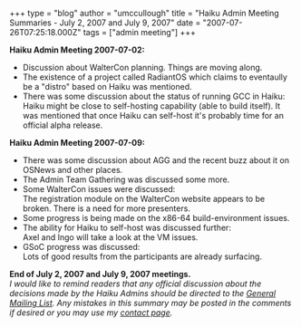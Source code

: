 +++
type = "blog"
author = "umccullough"
title = "Haiku Admin Meeting Summaries - July 2, 2007 and July 9, 2007"
date = "2007-07-26T07:25:18.000Z"
tags = ["admin meeting"]
+++

<p><b>Haiku Admin Meeting 2007-07-02:</b>
<ul>
<li>Discussion about WalterCon planning. Things are moving along.</li>
<li>The existence of a project called RadiantOS which claims to eventaully be a "distro" based on Haiku was mentioned.</li>
<li>There was some discussion about the status of running GCC in Haiku:</li>
Haiku might be close to self-hosting capability (able to build itself).
It was mentioned that once Haiku can self-host it's probably time for an official alpha release.
</ul>
<p><b>Haiku Admin Meeting 2007-07-09:</b>
<ul>
<li>There was some discussion about AGG and the recent buzz about it on OSNews and other places.</li>
<li>The Admin Team Gathering was discussed some more.</li>
<li>Some WalterCon issues were discussed:</li>
The registration module on the WalterCon website appears to be broken.
There is a need for more presenters.
<li>Some progress is being made on the x86-64 build-environment issues.</li>
<li>The ability for Haiku to self-host was discussed further:</li>
Axel and Ingo will take a look at the VM issues.
<li>GSoC progress was discussed:</li>
Lots of good results from the participants are already surfacing.
</ul>
<b>End of July 2, 2007 and July 9, 2007 meetings.</b>
<br><em>I would like to remind readers that any official discussion about the decisions made by the Haiku Admins should be directed to the <a href="/community/ml#haiku">General Mailing List</a>. Any mistakes in this summary may be posted in the comments if desired or you may use my <a href="/user/12/contact">contact page</a>.</em>

